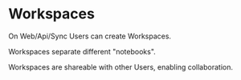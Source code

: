 # Workspaces

On Web/Api/Sync Users can create Workspaces.

Workspaces separate different "notebooks".

Workspaces are shareable with other Users, enabling collaboration.
